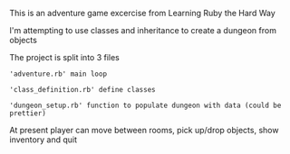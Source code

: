 This is an adventure game excercise from Learning Ruby the Hard Way

I'm attempting to use classes and inheritance to create a dungeon from objects

The project is split into 3 files

	'adventure.rb' main loop

	'class_definition.rb' define classes
	
	'dungeon_setup.rb' function to populate dungeon with data (could be prettier)

At present player can move between rooms,  pick up/drop objects, show inventory and quit

